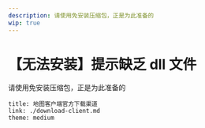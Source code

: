 ```yaml
---
description: 请使用免安装压缩包，正是为此准备的
wip: true
---
```


[文：【无法安装】提示缺乏dll文件]: # 'https://support.qq.com/products/321980/faqs/127820'

# 【无法安装】提示缺乏 dll 文件

请使用免安装压缩包，正是为此准备的

```card
title: 地图客户端官方下载渠道
link: ./download-client.md
theme: medium
```
